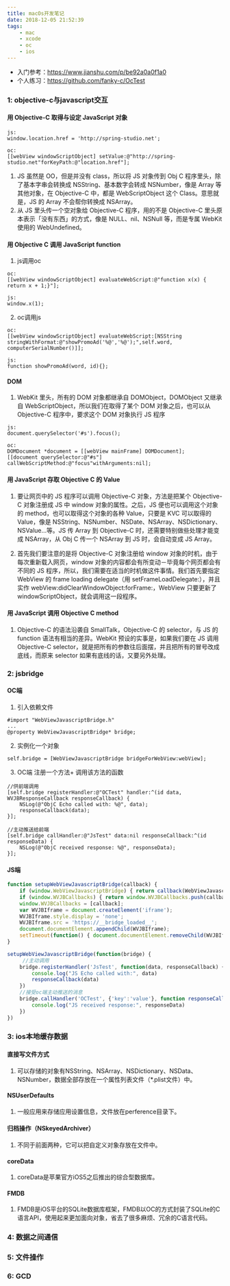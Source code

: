 ```yaml
---
title: macOs开发笔记
date: 2018-12-05 21:52:39
tags: 
    - mac
    - xcode
    - oc
    - ios
---
```


* 入门参考：https://www.jianshu.com/p/be92a0a0f1a0
* 个人练习：https://github.com/fanky-c/OcTest

### 1: objective-c与javascript交互

####  用 Objective-C 取得与设定 JavaScript 对象
```
js:
window.location.href = 'http://spring-studio.net';

oc:
[[webView windowScriptObject] setValue:@"http://spring-studio.net"forKeyPath:@"location.href"];
```
1. JS 虽然是 OO，但是并没有 class，所以将 JS 对象传到 Obj C 程序里头，除了基本字串会转换成 NSString、基本数字会转成 NSNumber，像是 Array 等其他对象，在 Objective-C 中，都是 WebScriptObject 这个 Class。意思就是，JS 的 Array 不会帮你转换成 NSArray。
2. 从 JS 里头传一个空对象给 Objective-C 程序，用的不是 Objective-C 里头原本表示「没有东西」的方式，像是 NULL、nil、NSNull 等，而是专属 WebKit 使用的 WebUndefined。

####  用 Objective C 调用 JavaScript function
1. js调用oc
```
oc:
[[webView windowScriptObject] evaluateWebScript:@"function x(x) { return x + 1;}"];

js:
window.x(1);
```

2. oc调用js
```
oc:
[[webView windowScriptObject] evaluateWebScript:[NSString stringWithFormat:@"showPromoAd('%@','%@');",self.word, computerSerialNumber()]];

js:
function showPromoAd(word, id){};
```

#### DOM
1. WebKit 里头，所有的 DOM 对象都继承自 DOMObject，DOMObject 又继承自 WebScriptObject，所以我们在取得了某个 DOM 对象之后，也可以从 Objective-C 程序中，要求这个 DOM 对象执行 JS 程序
```
js:
document.querySelector('#s').focus();

oc:
DOMDocument *document = [[webView mainFrame] DOMDocument];
[[document querySelector:@"#s"] callWebScriptMethod:@"focus"withArguments:nil];
```

####  用 JavaScript 存取 Objective C 的 Value
1. 要让网页中的 JS 程序可以调用 Objective-C 对象，方法是把某个 Objective-C 对象注册成 JS 中 window 对象的属性。之后，JS 便也可以调用这个对象的 method，也可以取得这个对象的各种 Value，只要是 KVC 可以取得的 Value，像是 NSString、NSNumber、NSDate、NSArray、NSDictionary、NSValue…等。JS 传 Array 到 Objective-C 时，还需要特别做些处理才能变成 NSArray，从 Obj C 传一个 NSArray 到 JS 时，会自动变成 JS Array。

2. 首先我们要注意的是将 Objective-C 对象注册给 window 对象的时机，由于每次重新载入网页，window 对象的内容都会有所变动－毕竟每个网页都会有不同的 JS 程序，所以，我们需要在适当的时机做这件事情。我们首先要指定 WebView 的 frame loading delegate（用 setFrameLoadDelegate:），并且实作 webView:didClearWindowObject:forFrame:，WebView 只要更新了 windowScriptObject，就会调用这一段程序。

####  用 JavaScript 调用 Objective C method
1. Objective-C 的语法沿袭自 SmallTalk，Objective-C 的 selector，与 JS 的 function 语法有相当的差异。WebKit 预设的实事是，如果我们要在 JS 调用 Objective-C selector，就是把所有的参数往后面摆，并且把所有的冒号改成底线，而原来 selector 如果有底线的话，又要另外处理。


### 2: jsbridge

#### OC端
1. 引入依赖文件
```
#import "WebViewJavascriptBridge.h"
...
@property WebViewJavascriptBridge* bridge;
```
2. 实例化一个对象
```
self.bridge = [WebViewJavascriptBridge bridgeForWebView:webView];
```
3. OC端 注册一个方法+ 调用该方法的函数
```
//供前端调用
[self.bridge registerHandler:@"OCTest" handler:^(id data, WVJBResponseCallback responseCallback) {
    NSLog(@"ObjC Echo called with: %@", data);
    responseCallback(data);
}];

//主动推送给前端
[self.bridge callHandler:@"JsTest" data:nil responseCallback:^(id responseData) {
    NSLog(@"ObjC received response: %@", responseData);
}];
```

#### JS端
```js
function setupWebViewJavascriptBridge(callback) {
    if (window.WebViewJavascriptBridge) { return callback(WebViewJavascriptBridge); }
    if (window.WVJBCallbacks) { return window.WVJBCallbacks.push(callback); }
    window.WVJBCallbacks = [callback];
    var WVJBIframe = document.createElement('iframe');
    WVJBIframe.style.display = 'none';
    WVJBIframe.src = 'https://__bridge_loaded__';
    document.documentElement.appendChild(WVJBIframe);
    setTimeout(function() { document.documentElement.removeChild(WVJBIframe) }, 0)
}

setupWebViewJavascriptBridge(function(bridge) {
	 //主动调用
    bridge.registerHandler('JsTest', function(data, responseCallback) {
        console.log("JS Echo called with:", data)
        responseCallback(data)
    })
	//接受oc端主动推送的消息
    bridge.callHandler('OCTest', {'key':'value'}, function responseCallback(responseData) {
        console.log("JS received response:", responseData)
    })
})
```


### 3: ios本地缓存数据

#### 直接写文件方式
1. 可以存储的对象有NSString、NSArray、NSDictionary、NSData、NSNumber，数据全部存放在一个属性列表文件（*.plist文件）中。

#### NSUserDefaults
1. 一般应用来存储应用设置信息，文件放在perference目录下。

#### 归档操作（NSkeyedArchiver）
1. 不同于前面两种，它可以把自定义对象存放在文件中。

#### coreData
1. coreData是苹果官方iOS5之后推出的综合型数据库。

#### FMDB
1. FMDB是iOS平台的SQLite数据库框架，FMDB以OC的方式封装了SQLite的C语言API，使用起来更加面向对象，省去了很多麻烦、冗余的C语言代码。


### 4: 数据之间通信


### 5: 文件操作

### 6: GCD